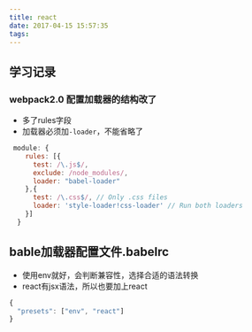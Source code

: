 ```yaml
---
title: react
date: 2017-04-15 15:57:35
tags:
---
```

## 学习记录

###  webpack2.0 配置加载器的结构改了

+ 多了rules字段
+ 加载器必须加`-loader`，不能省略了

```javascript
 module: {
    rules: [{
      test: /\.js$/,
      exclude: /node_modules/,
      loader: "babel-loader"
    },{
      test: /\.css$/, // Only .css files
      loader: 'style-loader!css-loader' // Run both loaders
    }]
  }
```

## bable加载器配置文件.babelrc
+ 使用env就好，会判断兼容性，选择合适的语法转换
+ react有jsx语法，所以也要加上react
```javascript
{
  "presets": ["env", "react"]
}
```

